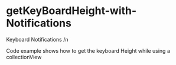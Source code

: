 # getKeyBoardHeight-with-Notifications

Keyboard Notifications /n

Code example shows how to get the keyboard Height while using a collectionView

